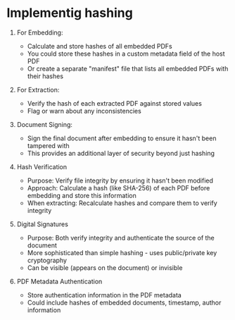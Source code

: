 # Implementig hashing

1. For Embedding:
	- Calculate and store hashes of all embedded PDFs
	- You could store these hashes in a custom metadata field of the host PDF
	- Or create a separate "manifest" file that lists all embedded PDFs with their hashes

2. For Extraction:
	- Verify the hash of each extracted PDF against stored values
	- Flag or warn about any inconsistencies

3. Document Signing:
	- Sign the final document after embedding to ensure it hasn't been tampered with
	- This provides an additional layer of security beyond just hashing


1. Hash Verification
	- Purpose: Verify file integrity by ensuring it hasn't been modified
	- Approach: Calculate a hash (like SHA-256) of each PDF before embedding and store this information
	- When extracting: Recalculate hashes and compare them to verify integrity

2. Digital Signatures
	- Purpose: Both verify integrity and authenticate the source of the document
	- More sophisticated than simple hashing - uses public/private key cryptography
	- Can be visible (appears on the document) or invisible

3. PDF Metadata Authentication
	- Store authentication information in the PDF metadata
	- Could include hashes of embedded documents, timestamp, author information